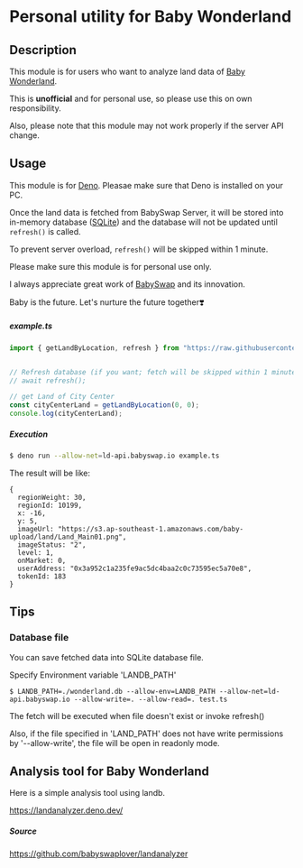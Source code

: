 # Personal utility for Baby Wonderland

## Description

This module is for users who want to analyze land data of [Baby Wonderland](https://land.babyswap.finance/land).

This is **unofficial** and for personal use, so please use this on own responsibility.

Also, please note that this module may not work properly if the server API change.

## Usage

This module is for [Deno](https://deno.land/).  Pleasae make sure that Deno is installed on your PC.

Once the land data is fetched from BabySwap Server, it will be stored into in-memory database ([SQLite](https://www.sqlite.org/)) and the database will not be updated until `refresh()` is called.

To prevent server overload, `refresh()` will be skipped within 1 minute.

Please make sure this module is for personal use only.

I always appreciate great work of [BabySwap](https://babyswap.finance/) and its innovation.

Baby is the future.  Let's nurture the future together❣️

##### example.ts

```typescript
import { getLandByLocation, refresh } from "https://raw.githubusercontent.com/babyswaplover/landb/0.2.4/mod.ts";


// Refresh database (if you want; fetch will be skipped within 1 minute from last fetch to prevent server overload)
// await refresh();

// get Land of City Center
const cityCenterLand = getLandByLocation(0, 0);
console.log(cityCenterLand);
```

##### Execution

```bash
$ deno run --allow-net=ld-api.babyswap.io example.ts
```

The result will be like:

```
{
  regionWeight: 30,
  regionId: 10199,
  x: -16,
  y: 5,
  imageUrl: "https://s3.ap-southeast-1.amazonaws.com/baby-upload/land/Land_Main01.png",
  imageStatus: "2",
  level: 1,
  onMarket: 0,
  userAddress: "0x3a952c1a235fe9ac5dc4baa2c0c73595ec5a70e8",
  tokenId: 183
}
```

## Tips

### Database file

You can save fetched data into SQLite database file.

Specify Environment variable 'LANDB_PATH'

```
$ LANDB_PATH=./wonderland.db --allow-env=LANDB_PATH --allow-net=ld-api.babyswap.io --allow-write=. --allow-read=. test.ts
```

The fetch will be executed when file doesn't exist or invoke refresh()

Also, if the file specified in 'LAND_PATH' does not have write permissions by '--allow-write', the file will be open in readonly mode.

## Analysis tool for Baby Wonderland

Here is a simple analysis tool using landb.

https://landanalyzer.deno.dev/

##### Source

https://github.com/babyswaplover/landanalyzer

